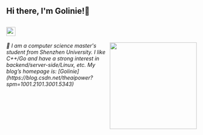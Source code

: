 ## Hi there, I'm Golinie!👋


<h2> <img src="https://github.githubassets.com/images/mona-whisper.gif" height="24" /></h2>
<img align='right' src="https://media.giphy.com/media/836HiJc7pgzy8iNXCn/giphy.gif" width="230" />
<p><em> 🤔 I am a computer science master's student from Shenzhen University. 
  I like C++/Go and have a strong interest in backend/server-side/Linux, etc. 
  My blog’s homepage is: [Golinie](https://blog.csdn.net/theaipower?spm=1001.2101.3001.5343)</em>

<!--
**Golinie/Golinie** is a ✨ _special_ ✨ repository because its `README.md` (this file) appears on your GitHub profile.

Here are some ideas to get you started:

- 🔭 I’m currently working on ...
- 🌱 I’m currently learning ...
- 👯 I’m looking to collaborate on ...
- 🤔 I’m looking for help with ...
- 💬 Ask me about ...
- 📫 How to reach me: ...
- 😄 Pronouns: ...
- ⚡ Fun fact: ...
-->
